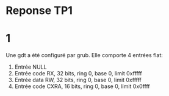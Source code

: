 # Reponse TP1

# 1

Une gdt a été configuré par grub. Elle comporte 4 entrées flat:
1. Entrée NULL
2. Entrée code RX, 32 bits, ring 0,  base 0, limit 0xfffff
3. Entrée data RW, 32 bits, ring 0, base 0, limit 0xfffff
4. Entrée code CXRA, 16 bits, ring 0, base 0, limit 0x0ffff

